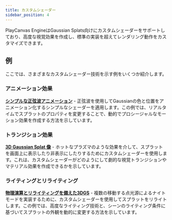 ```yaml
---
title: カスタムシェーダー
sidebar_position: 4
---
```


PlayCanvas EngineはGaussian Splats向けにカスタムシェーダーをサポートしており、高度な視覚効果を作成し、標準の実装を超えてレンダリング動作をカスタマイズできます。

## 例

ここでは、さまざまなカスタムシェーダー技術を示す例をいくつか紹介します。

### アニメーション効果

[**シンプルな正弦波アニメーション**](https://playcanvas.vercel.app/#/gaussian-splatting/multi-splat) - 正弦波を使用してGaussianの色と位置をアニメーション化するシンプルなシェーダーを適用します。この例では、リアルタイムでスプラットのプロパティを変更することで、動的でプロシージャルなモーション効果を作成する方法を示しています。

### トランジション効果

[**3D Gaussian Splat 像**](https://playcanvas.com/project/1224723/overview/3d-gaussian-splat-statues) - ホットなプラズマのような効果を介して、スプラットを画面上に表示したり非表示にしたりするためにカスタムシェーダーを使用します。これは、カスタムシェーダーがどのようにして劇的な視覚トランジションやマテリアル効果を作成できるかを示しています。

### ライティングとリライティング

[**物理演算とリライティングを備えた3DGS**](https://playcanvas.com/project/1358087/overview/3dgs-with-physics-and-relighting) - 複数の移動する点光源によるナイトモードを実装するために、カスタムシェーダーを使用してスプラットをリライトします。この例では、高度なライティング技術と、シーンのライティング条件に基づいてスプラットの外観を動的に変更する方法を示しています。

